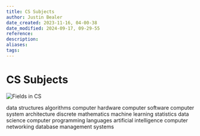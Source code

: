 ```yaml
---
title: CS Subjects
author: Justin Bealer
date_created: 2023-11-16, 04-00-38
date_modified: 2024-09-17, 09-29-55
reference: 
description: 
aliases: 
tags: 
---
```

# CS Subjects

![Fields in CS](https://www.learncomputerscienceonline.com/wp-content/uploads/2019/05/What-is-computer-science.jpg)

data structures
algorithms
computer hardware
computer software
computer system architecture
discrete mathematics
machine learning
statistics
data science
computer programming languages
artificial intelligence
computer networking
database management systems
